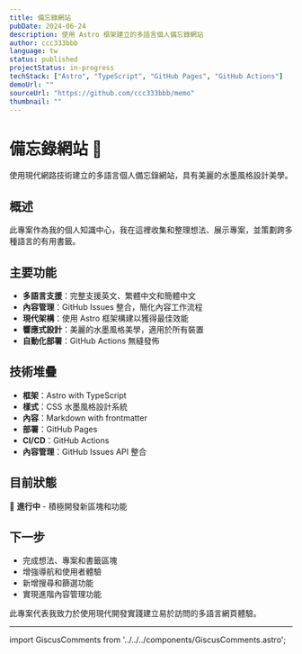 ```yaml
---
title: 備忘錄網站
pubDate: 2024-06-24
description: 使用 Astro 框架建立的多語言個人備忘錄網站
author: ccc333bbb
language: tw
status: published
projectStatus: in-progress
techStack: ["Astro", "TypeScript", "GitHub Pages", "GitHub Actions"]
demoUrl: ""
sourceUrl: "https://github.com/ccc333bbb/memo"
thumbnail: ""
---
```


# 備忘錄網站 🚀

使用現代網路技術建立的多語言個人備忘錄網站，具有美麗的水墨風格設計美學。

## 概述

此專案作為我的個人知識中心，我在這裡收集和整理想法、展示專案，並策劃跨多種語言的有用書籤。

## 主要功能

- **多語言支援**：完整支援英文、繁體中文和簡體中文
- **內容管理**：GitHub Issues 整合，簡化內容工作流程
- **現代架構**：使用 Astro 框架構建以獲得最佳效能
- **響應式設計**：美麗的水墨風格美學，適用於所有裝置
- **自動化部署**：GitHub Actions 無縫發佈

## 技術堆疊

- **框架**：Astro with TypeScript
- **樣式**：CSS 水墨風格設計系統
- **內容**：Markdown with frontmatter
- **部署**：GitHub Pages
- **CI/CD**：GitHub Actions
- **內容管理**：GitHub Issues API 整合

## 目前狀態

🔨 **進行中** - 積極開發新區塊和功能

## 下一步

- 完成想法、專案和書籤區塊
- 增強導航和使用者體驗
- 新增搜尋和篩選功能
- 實現進階內容管理功能

此專案代表我致力於使用現代開發實踐建立易於訪問的多語言網頁體驗。

---

import GiscusComments from '../../../components/GiscusComments.astro';

<GiscusComments />